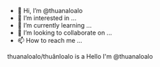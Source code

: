 - 👋 Hi, I’m @thuanaloalo
- 👀 I’m interested in ...
- 🌱 I’m currently learning ...
- 💞️ I’m looking to collaborate on ...
- 📫 How to reach me ...

<!---
thuanaloalo/thuanaloalo is a ✨ special ✨ repository because its `README.md` (this file) appears on your GitHub profile.
You can click the Preview link to take a look at your changes.
--->
thuanaloalo/thuânloalo is a 
Hello I'm @thuanaloalo
